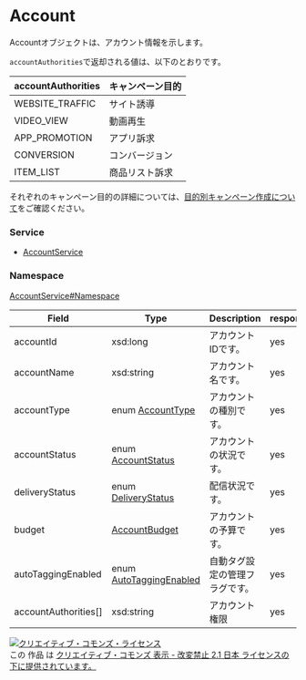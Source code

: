 

# Account

Accountオブジェクトは、アカウント情報を示します。

`accountAuthorities`で返却される値は、以下のとおりです。

| accountAuthorities | キャンペーン目的 |
|:-------------------|:-----------------|
| WEBSITE_TRAFFIC    | サイト誘導       |
| VIDEO_VIEW         | 動画再生         |
| APP_PROMOTION      | アプリ訴求       |
| CONVERSION         | コンバージョン   |
| ITEM_LIST          | 商品リスト訴求   |

それぞれのキャンペーン目的の詳細については、[目的別キャンペーン作成について](https://ads-help.yahoo.co.jp/yahooads/display/articledetail?lan=ja&aid=51512)をご確認ください。

### Service

+ [AccountService](../../services/AccountService.md)

### Namespace

[AccountService#Namespace](../../services/AccountService.md#namespace)

| Field | Type | Description | response | set |
| ----- | ---- | ----------- | -------- | --------- |
| accountId | xsd:long | アカウントIDです。 | yes | Req | |
| accountName | xsd:string | アカウント名です。 | yes | Opt | |
| accountType | enum [AccountType](./AccountType.md) | アカウントの種別です。 | yes | - | |
| accountStatus | enum [AccountStatus](./AccountStatus.md) | アカウントの状況です。 | yes | - | |
| deliveryStatus | enum [DeliveryStatus](./DeliveryStatus.md) | 配信状況です。 | yes | Opt | |
| budget | [AccountBudget](./AccountBudget.md) | アカウントの予算です。 | yes | - | |
| autoTaggingEnabled | enum [AutoTaggingEnabled](./AutoTaggingEnabled.md) | 自動タグ設定の管理フラグです。 | yes | Opt<br/>default: FALSE | |
| accountAuthorities[] | xsd:string | アカウント権限 | yes | - | |

<a rel="license" href="http://creativecommons.org/licenses/by-nd/2.1/jp/"><img alt="クリエイティブ・コモンズ・ライセンス" style="border-width:0" src="https://i.creativecommons.org/l/by-nd/2.1/jp/88x31.png" /></a><br />この 作品 は <a rel="license" href="http://creativecommons.org/licenses/by-nd/2.1/jp/">クリエイティブ・コモンズ 表示 - 改変禁止 2.1 日本 ライセンスの下に提供されています。</a>
